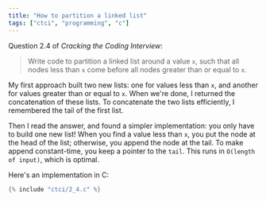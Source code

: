 ```yaml
---
title: "How to partition a linked list"
tags: ["ctci", "programming", "c"]
---
```


Question 2.4 of _Cracking the Coding Interview_:

> Write code to partition a linked list around a value `x`,
> such that all nodes less than `x`
> come before all nodes greater than or equal to `x`.

My first approach built two new lists:
one for values less than `x`,
and another for values greater than or equal to `x`.
When we're done, I returned the concatenation of these lists.
To concatenate the two lists efficiently,
I remembered the tail of the first list.

Then I read the answer,
and found a simpler implementation:
you only have to build one new list!
When you find a value less than `x`,
you put the node at the head of the list;
otherwise,
you append the node at the tail.
To make append constant-time,
you keep a pointer to the `tail`.
This runs in `O(length of input)`,
which is optimal.

Here's an implementation in C:

```c
{% include "ctci/2_4.c" %}
```